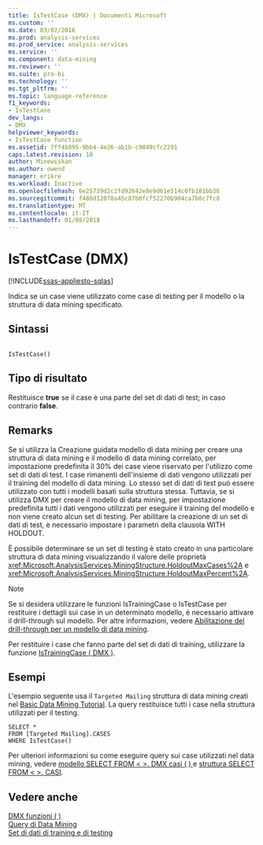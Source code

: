 ```yaml
---
title: IsTestCase (DMX) | Documenti Microsoft
ms.custom: ''
ms.date: 03/02/2016
ms.prod: analysis-services
ms.prod_service: analysis-services
ms.service: ''
ms.component: data-mining
ms.reviewer: ''
ms.suite: pro-bi
ms.technology: ''
ms.tgt_pltfrm: ''
ms.topic: language-reference
f1_keywords:
- IsTestCase
dev_langs:
- DMX
helpviewer_keywords:
- IsTestCase function
ms.assetid: 7ff4b895-9bb4-4e26-ab1b-c9049cfc2291
caps.latest.revision: 10
author: Minewiskan
ms.author: owend
manager: erikre
ms.workload: Inactive
ms.openlocfilehash: 6e25739d2c2fd92642e8e9d61e514c0fb181bb36
ms.sourcegitcommit: f486d12078a45c87b0fcf52270b904ca7b0c7fc8
ms.translationtype: MT
ms.contentlocale: it-IT
ms.lasthandoff: 01/08/2018
---
```

# <a name="istestcase-dmx"></a>IsTestCase (DMX)
[!INCLUDE[ssas-appliesto-sqlas](../includes/ssas-appliesto-sqlas.md)]

  Indica se un case viene utilizzato come case di testing per il modello o la struttura di data mining specificato.  
  
## <a name="syntax"></a>Sintassi  
  
```  
  
IsTestCase()  
```  
  
## <a name="result-type"></a>Tipo di risultato  
 Restituisce **true** se il case è una parte del set di dati di test; in caso contrario **false**.  
  
## <a name="remarks"></a>Remarks  
 Se si utilizza la Creazione guidata modello di data mining per creare una struttura di data mining e il modello di data mining correlato, per impostazione predefinita il 30% dei case viene riservato per l'utilizzo come set di dati di test. I case rimanenti dell'insieme di dati vengono utilizzati per il training del modello di data mining. Lo stesso set di dati di test può essere utilizzato con tutti i modelli basati sulla struttura stessa. Tuttavia, se si utilizza DMX per creare il modello di data mining, per impostazione predefinita tutti i dati vengono utilizzati per eseguire il training del modello e non viene creato alcun set di testing. Per abilitare la creazione di un set di dati di test, è necessario impostare i parametri della clausola WITH HOLDOUT.  
  
 È possibile determinare se un set di testing è stato creato in una particolare struttura di data mining visualizzando il valore delle proprietà <xref:Microsoft.AnalysisServices.MiningStructure.HoldoutMaxCases%2A> e <xref:Microsoft.AnalysisServices.MiningStructure.HoldoutMaxPercent%2A>.  
  
> [!NOTE]  
>  Se si desidera utilizzare le funzioni IsTrainingCase o IsTestCase per restituire i dettagli sui case in un determinato modello, è necessario attivare il drill-through sul modello. Per altre informazioni, vedere [Abilitazione del drill-through per un modello di data mining](../analysis-services/data-mining/enable-drillthrough-for-a-mining-model.md).  
  
 Per restituire i case che fanno parte del set di dati di training, utilizzare la funzione [IsTrainingCase &#40; DMX &#41;](../dmx/istrainingcase-dmx.md).  
  
## <a name="examples"></a>Esempi  
 L'esempio seguente usa il `Targeted Mailing` struttura di data mining creati nel [Basic Data Mining Tutorial](http://msdn.microsoft.com/library/6602edb6-d160-43fb-83c8-9df5dddfeb9c). La query restituisce tutti i case nella struttura utilizzati per il testing.  
  
```  
SELECT *  
FROM [Targeted Mailing].CASES  
WHERE IsTestCase()  
```  
  
 Per ulteriori informazioni su come eseguire query sui case utilizzati nel data mining, vedere [modello SELECT FROM &#60; &#62;. DMX casi &#40; &#41; ](../dmx/select-from-model-cases-dmx.md) e [struttura SELECT FROM &#60; &#62;. CASI](../dmx/select-from-structure-cases.md).  
  
## <a name="see-also"></a>Vedere anche  
 [DMX funzioni &#40; &#41;](../dmx/functions-dmx.md)   
 [Query di Data Mining](../analysis-services/data-mining/data-mining-queries.md)   
 [Set di dati di training e di testing](../analysis-services/data-mining/training-and-testing-data-sets.md)  
  
  
